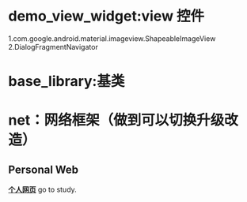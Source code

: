 # demo_view_widget:view 控件

1.com.google.android.material.imageview.ShapeableImageView 2.DialogFragmentNavigator

# base_library:基类

# net：网络框架（做到可以切换升级改造）

## Personal Web

**[个人网页](https://github.com/xiexinli)** go to study.
